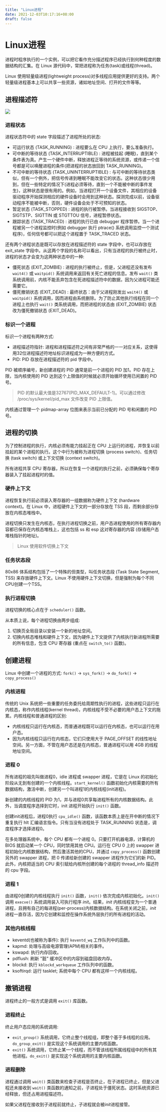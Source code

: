 ```yaml
---
title: "Linux进程"
date: 2021-12-03T10:17:16+08:00
draft: false
---
```


# Linux进程


进程时程序执行的一个实例，可以把它看作充分描述程序已经执行到何种程度的数据结构的汇集。在 Linux 源代码中，常把进程称为任务(task)或线程(thread)。

Linux 使用轻量级进程(lightweight process)对多线程应用提供更好的支持。两个轻量级进程基本上可以共享一些资源，诸如地址空间、打开的文件等等。

## 进程描述符
![](https://raw.githubusercontent.com/xingyys/myblog/main/posts/images/20211025101011.png)

### 进程状态
进程状态符中的 state 字段描述了进程所处的状态:

- 可运行状态 (TASK_RUNNING) : 进程要么在 CPU 上执行，要么准备执行。
- 可中断的等待状态 (TASK_INTERRUPTIBLE) : 进程被挂起 (睡眠)，直到某个条件表为真。产生一个硬件中断，释放进程正等待的系统资源，或传递一个信号都是可以唤醒进程的条件(把进程的状态放回到 TASK_RUNNING)。
- 不可中断的等待状态 (TASK_UNINTERRUPTIBLE) : 与可中断的等待状态类似，但有一个例外，把信号传递到睡眠不能改变它的状态。这种状态很少用到，但在一些特定的情况下(进程必须等待，直到一个不能被中断的事件发生)，这种状态是很有用的。例如，当进程打开一个设备文件，其相应的设备驱动程序开始探测相应的硬件设备时会用到这种状态。探测完成以前，设备驱动程序不能被中断，否则，硬件设备会处于不可预知的状态。
- 暂定状态 (TASK_STOPPED) : 进程的执行被暂停。当进程接收到 SIGSTOP、SIGTSTP、SIGTTIN 或 STGTTOU 信号，进程暂停状态。
- 跟踪状态 (TASK_TRACED) : 进程的执行已由 debugger 程序暂停。当一个进程被另一个进程监控时(例如 debugger 执行 ptrace() 系统调用监控一个测试程序)，任何信号都可以把这个进程置于 TASK_TRACED 状态。

还有两个进程状态是既可以存放在进程描述符的 state 字段中，也可以存放在 exit_state 字段中。从这两个字段的名称可以看出，只有当进程的执行被终止时，进程的状态才会变为这两种状态中的一种:
- 僵死状态 (EXIT_ZOMBIE) : 进程的执行被终止，但是，父进程还没有发布 `wait4()` 或 `waitpid()` 系统调用来返回有关死亡进程的信息。发布 `wait()` 类系统调用前，内核不能丢弃包含在死进程描述符中的数据，因为父进程可能还需要它。
- 僵死撤销状态 (EXIT_DEAD) : 最终状态：由于父进程刚发出 `wait4()` 或 `waitpid()` 系统调用，因而进程由系统删除。为了防止其他执行线程在同一个进程上也执行 `wait()` 类系统调用，而把进程的状态由 (EXIT_ZOMBIE) 状态改为僵死撤销状态 (EXIT_DEAD)。

### 标识一个进程
标识一个进程有两种方式:
- 进程描述符指针: 进程和进程描述符之间有非常严格的一一对应关系，这使得用32位进程描述符地址标识进程成为一种方便的方式。
- PID: PID 存放在进程描述符的 pid 字段中。

PID 被顺序编号，新创建进程的 PID 通常是前一个进程的 PID 加1。PID 存在上限，当内核使用的 PID 达到这个上限值的时候就必须开始循环使用已闲置的 PID 号。
> PID 的默认最大值是32767(PID_MAX_DEFAULT-1)。可以通过修改 /proc/sys/kernel/pid_max 文件改变 PID 上限值。

内核通过管理一个 pidmap-array 位图来表示当前已分配的 PID 号和闲置的 PID 号。

## 进程的切换
为了控制进程的执行，内核必须有能力挂起正在 CPU 上运行的进程，并恢复以前挂起的某个进程的执行。这个中行为被称为进程切换 (process switch)、任务切换 (task switch) 或上下文切换 (context switch)。

所有进程共享 CPU 寄存器，所以在恢复一个进程的执行之前，必须确保每个寄存器装入了挂起进程时的值。

### 硬件上下文
进程恢复执行前必须装入寄存器的一组数据称为硬件上下文 (hardware context)。在 Linux 中，进程硬件上下文的一部分存放在 TSS 段，而剩余部分存放在内核态堆栈中。

进程切换只发生在内核态，在执行进程切换之前，用户态进程使用的所有寄存器内容都已保存在内核态堆栈上，这也包括 ss 和 esp 这对寄存器的内容 (存储用户态堆栈指针的地址)。

> Linux 使用软件切换上下文

### 任务状态段
80x86 体系结构包括了一个特殊的但类型，叫任务状态段 (Task State Segment, TSS) 来存放硬件上下文。Linux 不使用硬件上下文切换，但是强制为每个不同CPU创建一个TSS。

### 执行进程切换
进程切换的核心点在于 `scheduler()` 函数。

从本质上说，每个进程切换由两步组成:
1. 切换页全局目录以安装一个新的地址空间。
2. 切换内核态堆栈和硬件上下文，因为硬件上下文提供了内核执行新进程所需要的所有信息，包含 CPU 寄存器 (重点在 `switch_to()` 函数)。

## 创建进程
Linux 中创建一个进程的方式: `fork()` -> `sys_fork()` -> `do_fork()` -> `copy_process()`

### 内核进程
传统的 Unix 系统把一些重要的任务委托给周期性执行的进程，这些进程只运行在内核态，称作内核线程(kernel thread)，内核线程不受不必要的用户态上下文的拖累。内核线程和普通进程的区别:
- 内核线程只运行在内核态，而普通进程既可以运行在内核态，也可以运行在用户态。
- 因为内核线程只运行在内核态，它们只使用大于 PAGE_OFFSET 的线性地址空间。另一方面，不管在用户态还是在内核态，普通进程可以用 4GB 的线程地址空间。

### 进程 0
所有进程的祖先叫做进程0，idle 进程或 swapper 进程，它是在 Linux 的初始化阶段从无到有创建的一个内核线程。`start_kernel()` 函数初始化内核需要的所有数据结构，激活中断，创建另一个叫进程1的内核线程(init进程)。

新创建的内核线程的 PID 为1，并与进程0共享每进程所有的内核数据结构。此外，当调度程序选择到它时，init 进程开始执行 `init()` 函数。

创建init进程后，进程0执行 `cpu_idle()` 函数，该函数本质上是在开中断的情况下重复执行 hlt 汇编语言指令。只有当没有进程处于 TASK_RUNNING 状态是，调度程序才选择进程0。

在多处理器系统中，每个 CPU 都有一个进程 0。只要打开机器电源，计算机的 BIOS 就启动某一个 CPU，同时禁用其他 CPU。运行在 CPU 0 上的 swapper 进程初始化内核数据结构，然后激活其他的CPU，并通过 `copy_process()` 函数创建另外的 swapper 进程，把 0 传递给新创建的 swapper 进程作为它们的新 PID。此外，内核把适当的 CPU 索引赋给内核所创建的每个进程的 thread_info 描述符的 cpu 字段。

### 进程 1
由进程0创建的内核线程执行 `init()` 函数，`init()` 依次完成内核初始化。`init()` 调用 `execve()` 系统调用装入可执行程序 *init*。结果，*init* 内核线程变为一个普通进程，且拥有自己的每进程(per-process)内核数据结构。在系统关闭之前，*init* 进程一直存活，因为它创建和监控在操作系统外层执行的所有进程的活动。

### 其他内核线程

- keventd(也被称为事件): 执行 `keventd_wq` 工作队列中的函数。
- kapmd: 处理与高级电源管理(APM)相关的事件。
- kswapd: 执行内存回收。
- pdflush: 刷新 "脏" 缓冲区中的内容到磁盘回收内存。
- blockd: 执行 `kblockd_workqueue` 工作队列中的函数。
- ksoftirqd: 运行 tasklet; 系统中每个 CPU 都有这样一个内核线程。

## 撤销进程
进程终止的一般方式是调用 `exit()` 库函数。

### 进程终止
终止用户态应用的系统调用:
- `exit_group()` 系统调用，它终止整个线程组，即整个基于多线程的应用。`do_group_exit()` 是实现这个系统调用的主要内核函数。
- `exit()` 系统调用，它终止某一个线程，而不管该线程所属线程组中的所有其他进程。`do_exit()` 是实现这个系统调用的主要内核函数。

### 进程删除
进程通过调用 `wait()` 类函数来检查子进程是否终止，在子进程已终止，但是父进程还未接收到 `wait()` 类函数的通知之前，子进程处于僵死状态。这时系统资源已经释放，但还占用进程描述符。

如果父进程在接收到子进程前就终止，子进程就会被*init*进程接管。 
